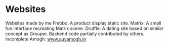 # Websites
Websites made by me
Frebbo: A product display static site.
Matrix: A small fun interface recreating Matrix scene.
Druffle: A dating site based on similar concept as Grouper. Backend code partially contributed by others. Incomplete
Amogh: www.auvamogh.in
